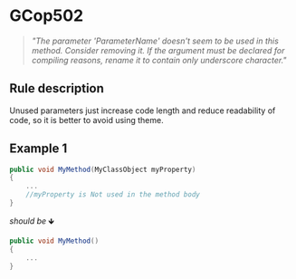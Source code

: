 ﻿# GCop502

> *"The parameter 'ParameterName' doesn't seem to be used in this method. Consider removing it. If the argument must be declared for compiling reasons, rename it to contain only underscore character."*


## Rule description
Unused parameters just increase code length and reduce readability of code, so it is better to avoid using theme.

## Example 1
```csharp
public void MyMethod(MyClassObject myProperty)
{
    ...
    //myProperty is Not used in the method body
}
```
*should be* 🡻

```csharp
public void MyMethod()
{
    ...
}
```
